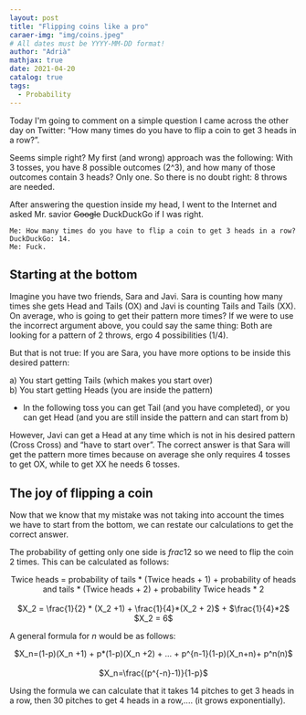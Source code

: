 ```yaml
---
layout: post
title: "Flipping coins like a pro"
caraer-img: "img/coins.jpeg"
# All dates must be YYYY-MM-DD format!
author: "Adrià"
mathjax: true
date: 2021-04-20
catalog: true
tags:
  - Probability
---
```


Today I'm going to comment on a simple question I came across the other day on Twitter:
“How many times do you have to flip a coin to get 3 heads in a row?”.

Seems simple right? My first (and wrong) approach was the following: 
With 3 tosses, you have 8 possible outcomes (2^3), and how many of those outcomes contain 3 heads? Only one. So there is no doubt right: 8 throws are needed.

After answering the question inside my head, I went to the Internet and asked Mr. savior ~~Google~~ DuckDuckGo if I was right.

```
Me: How many times do you have to flip a coin to get 3 heads in a row?
DuckDuckGo: 14.
Me: Fuck.
```

## Starting at the bottom
Imagine you have two friends, Sara and Javi. Sara is counting how many times she gets Head and Tails (OX) and Javi is counting Tails and Tails (XX). On average, who is going to get their pattern more times?
If we were to use the incorrect argument above, you could say the same thing: Both are looking for a pattern of 2 throws, ergo 4 possibilities (1/4).

But that is not true: If you are Sara, you have more options to be inside this desired pattern:

 a) You start getting Tails (which makes you start over)
 <br>
 b) You start getting Heads (you are inside the pattern)
  - In the following toss you can get Tail (and you have completed), or you can get Head (and you are still inside the pattern and can start from b)

 However, Javi can get a Head at any time which is not in his desired pattern (Cross Cross) and “have to start over”. The correct answer is that Sara will get the pattern more times because on average she only requires 4 tosses to get OX, while to get XX he needs 6 tosses. 

## The joy of flipping a coin
Now that we know that my mistake was not taking into account the times we have to start from the bottom, we can restate our calculations to get the correct answer.

The probability of getting only one side is $frac{1}{2}$ so we need to flip the coin 2 times. This can be calculated as follows:


<div align="center">
Twice heads = probability of tails * (Twice heads + 1) + probability of heads and tails * (Twice heads + 2) + probability Twice heads * 2
<br><br>
$X_2 = \frac{1}{2} * (X_2 +1) + \frac{1}{4}*(X_2 + 2)$ + $\frac{1}{4}*2$
<br>
$X_2 = 6$
</div>

A general formula for $n$ would be as follows:

<div align="center">
$X_n=(1-p)(X_n +1) + p*(1-p)(X_n +2) + ... + p^{n-1}(1-p)(X_n+n)+ p^n(n)$
<br><br>
$X_n=\frac{(p^{-n}-1)}{1-p}$
</div>

Using the formula we can calculate that it takes 14 pitches to get 3 heads in a row, then 30 pitches to get 4 heads in a row,.... (it grows exponentially).


